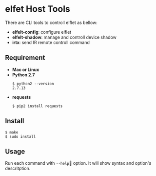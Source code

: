 elfet Host Tools
===

There are CLI tools to controll elflet as bellow:

- **elfelt-config**: configure elflet
- **elfelt-shadow**: manage and controll device shadow
- **irtx**: send IR remote controll command

## Requirement
- **Mac or Linux**
- **Python 2.7**<br>
    ```
    $ python2 --version
    2.7.13
    ```
- **requests** <br>
    ```
    $ pip2 install requests
    ```

## Install
```
$ make
$ sudo install
```

## Usage
Run each command with `--help` option. It will show syntax and option's descritption.

